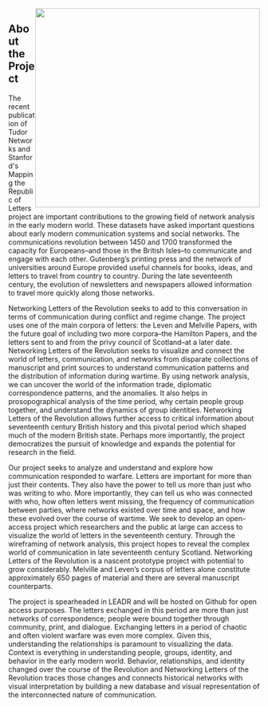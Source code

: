 <div style= "float: right">
<img src="data/A_new_map_of_Scotland_with_the_roads_(8643653080) (1).jpg" width=450 height=400>
</div>

## About the Project
The recent publication of Tudor Networks and Stanford's Mapping the Republic of Letters project are important contributions to the growing field of network analysis in the early modern world. These datasets have asked important questions about early modern communication systems and social networks. The communications revolution between 1450 and 1700 transformed the capacity for Europeans–and those in the British Isles–to communicate and engage with each other. Gutenberg’s printing press and the network of universities around Europe provided useful channels for books, ideas, and letters to travel from country to country. During the late seventeenth century, the evolution of newsletters and newspapers allowed information to travel more quickly along those networks.

Networking Letters of the Revolution seeks to add to this conversation in terms of communication during conflict and regime change. The project uses one of the main corpora of letters: the Leven and Melville Papers, with the future goal of including two more corpora–the Hamilton Papers, and the letters sent to and from the privy council of Scotland–at a later date. Networking Letters of the Revolution seeks to visualize and connect the world of letters, communication, and networks from disparate collections of manuscript and print sources to understand communication patterns and the distribution of information during wartime. By using network analysis, we can uncover the world of the information trade, diplomatic correspondence patterns, and the anomalies. It also helps in prosopographical analysis of the time period, why certain people group together, and understand the dynamics of group identities. Networking Letters of the Revolution allows further access to critical information about seventeenth century British history and this pivotal period which shaped much of the modern British state. Perhaps more importantly, the project democratizes the pursuit of knowledge and expands the potential for research in the field.

Our project seeks to analyze and understand and explore how communication responded to warfare. Letters are important for more than just their contents. They also have the power to tell us more than just who was writing to who. More importantly, they can tell us who was connected with who, how often letters went missing, the frequency of communication between parties, where networks existed over time and space, and how these evolved over the course of wartime. We seek to develop an open-access project which researchers and the public at large can access to visualize the world of letters in the seventeenth century. Through the wireframing of network analysis, this project hopes to reveal the complex world of communication in late seventeenth century Scotland. Networking Letters of the Revolution is a nascent prototype project with potential to grow considerably. Melville and Leven’s corpus of letters alone constitute approximately 650 pages of material and there are several manuscript counterparts.

The project is spearheaded in LEADR and will be hosted on Github for open access purposes. The letters exchanged in this period are more than just networks of correspondence; people were bound together through community, print, and dialogue. Exchanging letters in a period of chaotic and often violent warfare was even more complex. Given this, understanding the relationships is paramount to visualizing the data. Context is everything in understanding people, groups, identity, and behavior in the early modern world. Behavior, relationships, and identity changed over the course of the Revolution and Networking Letters of the Revolution traces those changes and connects historical networks with visual interpretation by building a new database and visual representation of the interconnected nature of communication.
